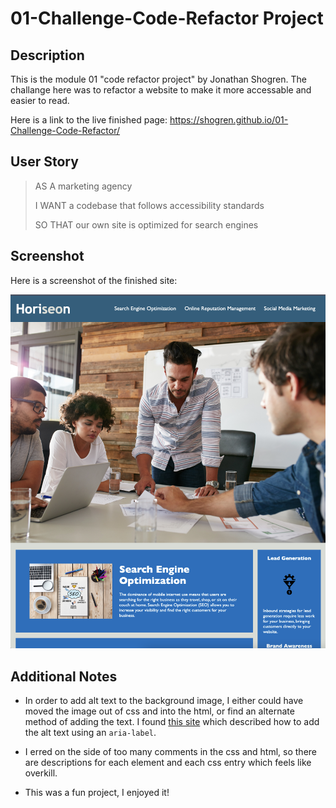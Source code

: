 # 01-Challenge-Code-Refactor Project

## Description

This is the module 01 "code refactor project" by Jonathan Shogren. The challange here was to refactor a website to make it more accessable
and easier to read.

Here is a link to the live finished page: https://shogren.github.io/01-Challenge-Code-Refactor/

## User Story

> AS A marketing agency
>
> I WANT a codebase that follows accessibility standards
>
> SO THAT our own site is optimized for search engines

## Screenshot

Here is a screenshot of the finished site:

![The finished webpage which has been refactored to be more accessable](./assets/images/finished_site.png)

## Additional Notes

* In order to add alt text to the background image, I either could have moved the image out of css and into the html, or find an alternate method of adding the text. I found [this site](http://www.davidmacd.com/blog/alternate-text-for-css-background-images.html) which described how to add the alt text using an `aria-label`.

* I erred on the side of too many comments in the css and html, so there are descriptions for each element and each css entry which feels like overkill.

* This was a fun project, I enjoyed it!
